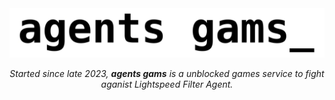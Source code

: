 <div align="center">
  <img src="https://raw.githubusercontent.com/agentsgams/.github/refs/heads/main/header.png">
  <p><i>Started since late 2023, <b>agents gams</b> is a unblocked games service to fight aganist Lightspeed Filter Agent.</i></p>
</div>
